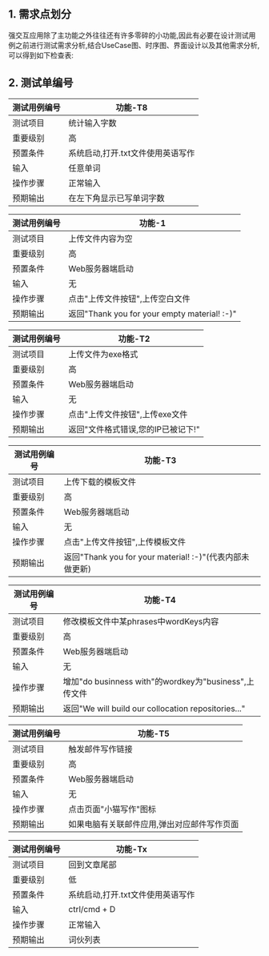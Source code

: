 ## 1. 需求点划分
强交互应用除了主功能之外往往还有许多零碎的小功能,因此有必要在设计测试用例之前进行测试需求分析,结合UseCase图、时序图、界面设计以及其他需求分析,可以得到如下检查表:

## 2. 测试单编号


| 测试用例编号 |                          功能-T8                         |
| ----------- | ------------------------------------------------------ |
| 测试项目     | 统计输入字数                                        |
| 重要级别     | 高                                                     |
| 预置条件     | 系统启动,打开.txt文件使用英语写作                                               |
| 输入        | 任意单词 |
| 操作步骤     | 正常输入  |
| 预期输出     | 在左下角显示已写单词字数                       |

| 测试用例编号 |                          功能-1                         |
| ----------- | ------------------------------------------------------ |
| 测试项目     | 上传文件内容为空                                       |
| 重要级别     | 高                                                     |
| 预置条件     | Web服务器端启动                                               |
| 输入        | 无 |
| 操作步骤     | 点击"上传文件按钮",上传空白文件  |
| 预期输出     | 返回"Thank you for your empty material! :-)"                 |

| 测试用例编号 |                          功能-T2                         |
| ----------- | ------------------------------------------------------ |
| 测试项目     | 上传文件为exe格式                                       |
| 重要级别     | 高                                                     |
| 预置条件     | Web服务器端启动                                               |
| 输入        | 无 |
| 操作步骤     | 点击"上传文件按钮",上传exe文件  |
| 预期输出     | 返回"文件格式错误,您的IP已被记下!"                 |

| 测试用例编号 |                          功能-T3                        |
| ----------- | ------------------------------------------------------ |
| 测试项目     | 上传下载的模板文件                                      |
| 重要级别     | 高                                                     |
| 预置条件     | Web服务器端启动                                               |
| 输入        | 无 |
| 操作步骤     | 点击"上传文件按钮",上传模板文件  |
| 预期输出     | 返回"Thank you for your material! :-)"(代表内部未做更新)                |


| 测试用例编号 |                          功能-T4                       |
| ----------- | ------------------------------------------------------ |
| 测试项目     | 修改模板文件中某phrases中wordKeys内容                                      |
| 重要级别     | 高                                                     |
| 预置条件     | Web服务器端启动                                               |
| 输入        | 无 |
| 操作步骤     | 增加"do businness with"的wordkey为"business",上传文件  |
| 预期输出     | 返回"We will build our collocation repositories..."              |

| 测试用例编号 |                          功能-T5                       |
| ----------- | ------------------------------------------------------ |
| 测试项目     | 触发邮件写作链接                                      |
| 重要级别     | 高                                                     |
| 预置条件     | Web服务器端启动                                               |
| 输入        | 无 |
| 操作步骤     | 点击页面"小猫写作"图标  |
| 预期输出     | 如果电脑有关联邮件应用,弹出对应邮件写作页面             |

| 测试用例编号 |                          功能-Tx                           |
| ----------- | ------------------------------------------------------ |
| 测试项目     | 回到文章尾部                                       |
| 重要级别     | 低                                                   |
| 预置条件     | 系统启动,打开.txt文件使用英语写作                                               |
| 输入        |  ctrl/cmd + D                                                      |
| 操作步骤     | 正常输入  |
| 预期输出     | 词伙列表                          |
